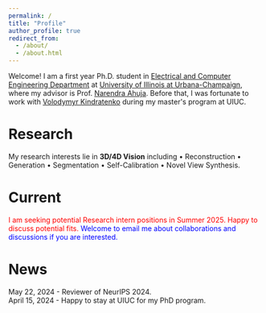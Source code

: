 ```yaml
---
permalink: /
title: "Profile"
author_profile: true
redirect_from: 
  - /about/
  - /about.html
---
```


Welcome! I am a first year Ph.D. student in [Electrical and Computer Engineering Department](https://ece.illinois.edu/) at [University of Illinois at Urbana-Champaign](https://illinois.edu/), where my advisor is Prof. [Narendra Ahuja](https://scholar.google.ca/citations?user=dY7OSl0AAAAJ&hl=en). Before that, I was fortunate to work with [Volodymyr Kindratenko](https://ece.illinois.edu/about/directory/faculty/kindrtnk) during my master's program at UIUC.

Research
======
My research interests lie in **3D/4D Vision** including • Reconstruction • Generation • Segmentation • Self-Calibration • Novel View Synthesis. 

Current
======
<span style="color:red">I am seeking potential Research intern positions in Summer 2025. Happy to discuss potential fits.</span>
<span style="color:blue">Welcome to email me about collaborations and discussions if you are interested.</span>

News
======
May 22, 2024 - Reviewer of NeurIPS 2024.<br>
April 15, 2024 - Happy to stay at UIUC for my PhD program.


